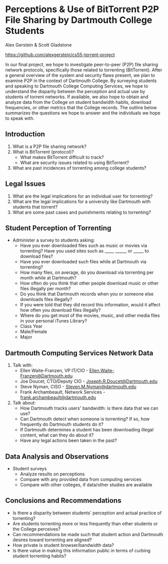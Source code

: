 Perceptions & Use of BitTorrent P2P File Sharing by Dartmouth College Students
====================
Alex Gerstein & Scott Gladstone

https://github.com/alexgerstein/cs55-torrent-project

In our final project, we hope to investigate peer-to-peer (P2P) file sharing network protocols, specifically those related to torrenting (BitTorrent). After a general overview of the system and security flaws present, we plan to examine P2P in the context of Dartmouth College. By surveying students and speaking to Dartmouth College Computing Services, we hope to understand the disparity between the perception and actual use by students of torrent networks. If available, we also hope to obtain and analyze data from the College on student bandwidth habits, download frequencies, or other metrics that the College records. The outline below summarizes the questions we hope to answer and the individuals we hope to speak with.

## Introduction
1. What is a P2P file sharing network?
2. What is BitTorrent (protocol)?
	* What makes BitTorrent difficult to track?
	* What are security issues related to using BitTorrent?
3. What are past incidences of torrenting among college students?

## Legal Issues
1. What are the legal implications for an individual user for torrenting?
2. What are the legal implications for a university like Dartmouth with students that torrent?
3. What are some past cases and punishments relating to torrenting?

## Student Perception of Torrenting
- Administer a survey to students asking:
	* Have you ever downloaded files such as music or movies via torrenting? Have you used sites such as ____, _____, or _____ to download files?
	* Have you ever downloaded such files while at Dartmouth via torrenting?
	* How many files, on average, do you download via torrenting per month while at Dartmouth?
	* How often do you think that other people download music or other files illegally per month?
	* Do you think that Dartmouth records when you or someone else downloads files illegally?
	* If you were told that they did record this information, would it affect how often you download files illegally?
	* Where do you get most of the movies, music, and other media files in your personal iTunes Library? 
	* Class Year
	* Male/Female
	* Major

## Dartmouth Computing Services Network Data
1. Talk with:
	* Ellen Waite-Franzen, VP IT/CIO - Ellen.Waite-Franzen@Dartmouth.edu
	* Joe Doucet, CTO/Deputy CIO - Joseph.R.Doucet@Dartmouth.edu
	* Steve Nyman, CISO - Steven.M.Nyman@dartmouth.edu
	* Frank Archambeault, Network Services - frank.archambeault@dartmouth.edu
2. Talk about:
	* How Dartmouth tracks users' bandwidth: is there data that we can use?
	* Can Dartmouth detect when someone is torrenting? If so, how frequently do Dartmouth students do it?
	* If Dartmouth determines a student has been downloading illegal content, what can they do about it?
	* Have any legal actions been taken in the past? 

## Data Analysis and Observations
- Student surveys
	* Analyze results on perceptions
	* Compare with any provided data from computing services
	* Compare with other colleges, if data/other studies are available

## Conclusions and Recommendations
- Is there a disparity between students' perception and actual practice of torrenting?
- Are students torrenting more or less frequently than other students or the College perceives?
- Can recommendations be made such that student action and Dartmouth desires toward torrenting are aligned?
- How private is student browser/bandwidth data?
- Is there value in making this information public in terms of curbing student torrenting habits?


